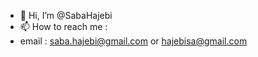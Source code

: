 - 👋 Hi, I’m @SabaHajebi
- 📫 How to reach me :
- email : saba.hajebi@gmail.com or hajebisa@gmail.com

